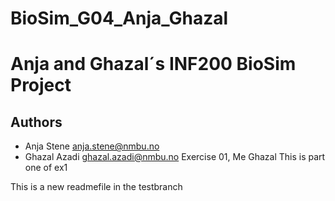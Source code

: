# BioSim_G04_Anja_Ghazal
# Anja and Ghazal´s INF200 BioSim Project

## Authors

- Anja Stene <anja.stene@nmbu.no>
- Ghazal Azadi <ghazal.azadi@nmbu.no>
Exercise 01, Me Ghazal
This is part one of ex1

This is a new readmefile in the testbranch